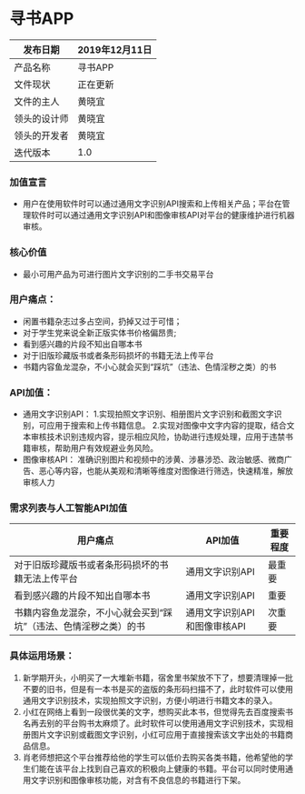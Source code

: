 # 寻书APP
| 发布日期 | 2019年12月11日 | 
| ------ | ------ | 
| 产品名称 | 寻书APP | 
| 文件现状 | 正在更新 | 
| 文件的主人 | 黄晓宜 | 
| 领头的设计师 | 黄晓宜 |
| 领头的开发者 | 黄晓宜 |
| 迭代版本 | 1.0 |

### 加值宣言
- 用户在使用软件时可以通过通用文字识别API搜索和上传相关产品；平台在管理软件时可以通过通用文字识别API和图像审核API对平台的健康维护进行机器审核。
### 核心价值
- 最小可用产品为可进行图片文字识别的二手书交易平台
### 用户痛点：
- 闲置书籍杂志过多占空间，扔掉又过于可惜；
- 对于学生党来说全新正版实体书价格偏昂贵;
- 看到感兴趣的片段不知出自哪本书
- 对于旧版珍藏版书或者条形码损坏的书籍无法上传平台
- 书籍内容鱼龙混杂，不小心就会买到“踩坑”（违法、色情淫秽之类）的书
### API加值：
- 通用文字识别API：
1.实现拍照文字识别、相册图片文字识别和截图文字识别，可应用于搜索和上传书籍信息。
2.实现对图像中文字内容的提取，结合文本审核技术识别违规内容，提示相应风险，协助进行违规处理，应用于违禁书籍审核，帮助用户有效规避业务风险。
- 图像审核API：
准确识别图片和视频中的涉黄、涉暴涉恐、政治敏感、微商广告、恶心等内容，也能从美观和清晰等维度对图像进行筛选，快速精准，解放审核人力
### 需求列表与人工智能API加值
| 用户痛点 | API加值 | 重要程度 |
| ------ | ------ | ------ |
| 对于旧版珍藏版书或者条形码损坏的书籍无法上传平台| 通用文字识别API | 最重要
| 看到感兴趣的片段不知出自哪本书 | 通用文字识别API | 重要
| 书籍内容鱼龙混杂，不小心就会买到“踩坑”（违法、色情淫秽之类）的书 | 通用文字识别API和图像审核API | 次重要
### 具体运用场景：
1. 新学期开头，小明买了一大堆新书籍，宿舍里书架放不下了，想要清理掉一批不要的旧书，但是有一本书是买的盗版的条形码扫描不了，此时软件可以使用通用文字识别技术，实现拍照文字识别，方便小明进行书籍文本的录入。
2. 小红在网络上看到一段很优美的文字，想购买此本书，但觉得先去百度搜索书名再去别的平台购书太麻烦了。此时软件可以使用通用文字识别技术，实现相册图片文字识别或截图文字识别，小红可应用于直接搜索该文字出处的书籍商品信息。
3. 肖老师想把这个平台推荐给他的学生可以低价去购买各类书籍，他希望他的学生们能在该平台上找到自己喜欢的积极向上健康的书籍。平台可以同时使用通用文字识别和图像审核功能，对含有不良信息的书籍进行下架。

